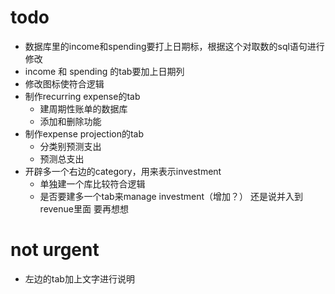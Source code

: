# todo
- 数据库里的income和spending要打上日期标，根据这个对取数的sql语句进行修改
- income 和 spending 的tab要加上日期列
- 修改图标使符合逻辑
- 制作recurring expense的tab
    - 建周期性账单的数据库
    - 添加和删除功能
- 制作expense projection的tab
    - 分类别预测支出
    - 预测总支出
- 开辟多一个右边的category，用来表示investment
    - 单独建一个库比较符合逻辑
    - 是否要建多一个tab来manage investment（增加？）  还是说并入到revenue里面 要再想想


# not urgent
- 左边的tab加上文字进行说明
